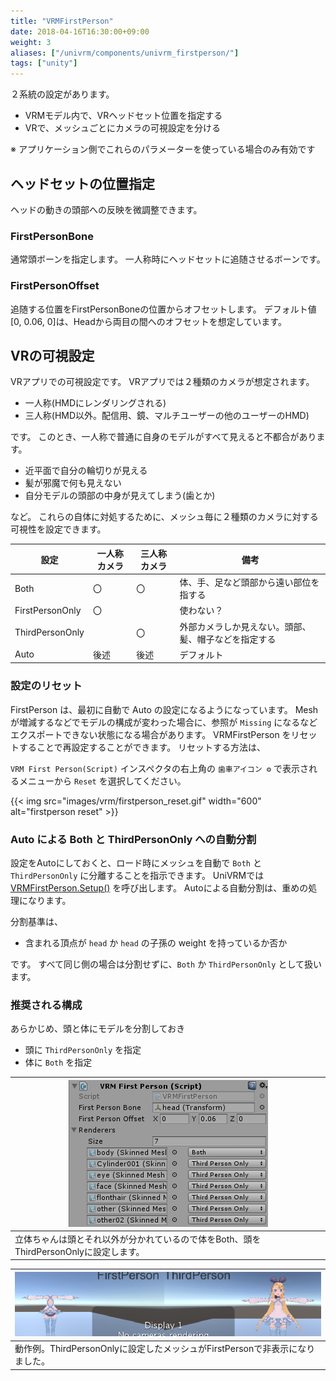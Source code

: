 ```yaml
---
title: "VRMFirstPerson"
date: 2018-04-16T16:30:00+09:00
weight: 3
aliases: ["/univrm/components/univrm_firstperson/"]
tags: ["unity"]
---
```


２系統の設定があります。

* VRMモデル内で、VRヘッドセット位置を指定する
* VRで、メッシュごとにカメラの可視設定を分ける

※ アプリケーション側でこれらのパラメーターを使っている場合のみ有効です

## ヘッドセットの位置指定

ヘッドの動きの頭部への反映を微調整できます。

### FirstPersonBone

通常頭ボーンを指定します。
一人称時にヘッドセットに追随させるボーンです。

### FirstPersonOffset

追随する位置をFirstPersonBoneの位置からオフセットします。
デフォルト値[0, 0.06, 0]は、Headから両目の間へのオフセットを想定しています。

## VRの可視設定

VRアプリでの可視設定です。
VRアプリでは２種類のカメラが想定されます。

* 一人称(HMDにレンダリングされる)
* 三人称(HMD以外。配信用、鏡、マルチユーザーの他のユーザーのHMD)

です。
このとき、一人称で普通に自身のモデルがすべて見えると不都合があります。

* 近平面で自分の輪切りが見える
* 髪が邪魔で何も見えない
* 自分モデルの頭部の中身が見えてしまう(歯とか)

など。
これらの自体に対処するために、メッシュ毎に２種類のカメラに対する可視性を設定できます。

| 設定            | 一人称カメラ | 三人称カメラ | 備考                                                 |
|-----------------|--------------|--------------|------------------------------------------------------|
| Both            | 〇           | 〇           | 体、手、足など頭部から遠い部位を指する               |
| FirstPersonOnly | 〇           |              | 使わない？                                           |
| ThirdPersonOnly |              | 〇           | 外部カメラしか見えない。頭部、髪、帽子などを指定する |
| Auto            | 後述         | 後述         | デフォルト                                           |

### 設定のリセット

FirstPerson は、最初に自動で Auto の設定になるようになっています。
Mesh が増減するなどでモデルの構成が変わった場合に、参照が `Missing` になるなどエクスポートできない状態になる場合があります。
VRMFirstPerson をリセットすることで再設定することができます。
リセットする方法は、

`VRM First Person(Script)` インスペクタの右上角の `歯車アイコン ⚙` で表示されるメニューから `Reset` を選択してください。

{{< img src="images/vrm/firstperson_reset.gif" width="600" alt="firstperson reset" >}}

### Auto による Both と ThirdPersonOnly への自動分割

設定をAutoにしておくと、ロード時にメッシュを自動で `Both` と `ThirdPersonOnly` に分離することを指示できます。
UniVRMでは [VRMFirstPerson.Setup()](https://vrm-c.github.io/UniVRM/ja/vrm0/firstperson.html#setuplayermask) を呼び出します。
Autoによる自動分割は、重めの処理になります。

分割基準は、

* 含まれる頂点が `head` か `head` の子孫の weight を持っているか否か

です。
すべて同じ側の場合は分割せずに、`Both` か `ThirdPersonOnly` として扱います。

### 推奨される構成

あらかじめ、頭と体にモデルを分割しておき

* 頭に `ThirdPersonOnly` を指定
* 体に `Both` を指定

| ![img](/_static/images/vrm/firstperson.png)                                           |
|---------------------------------------------------------------------------------------|
| 立体ちゃんは頭とそれ以外が分かれているので体をBoth、頭をThirdPersonOnlyに設定します。 |

| ![firstperson](/_static/images/vrm/firstperson_runtime.png)                  |
|------------------------------------------------------------------------------|
| 動作例。ThirdPersonOnlyに設定したメッシュがFirstPersonで非表示になりました。 |
